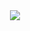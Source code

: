 <div align = "center">
<img src="http://ForTheBadge.com/images/badges/made-with-C.svg?color=yellow">
</div>

<!--Remote Name is start-->